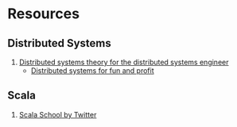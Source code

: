 # Resources
## Distributed Systems
1. [Distributed systems theory for the distributed systems engineer](https://www.the-paper-trail.org/post/2014-08-09-distributed-systems-theory-for-the-distributed-systems-engineer/)
    * [Distributed systems for fun and profit](http://book.mixu.net/distsys/)
## Scala
1. [Scala School by Twitter](http://twitter.github.io/scala_school/)